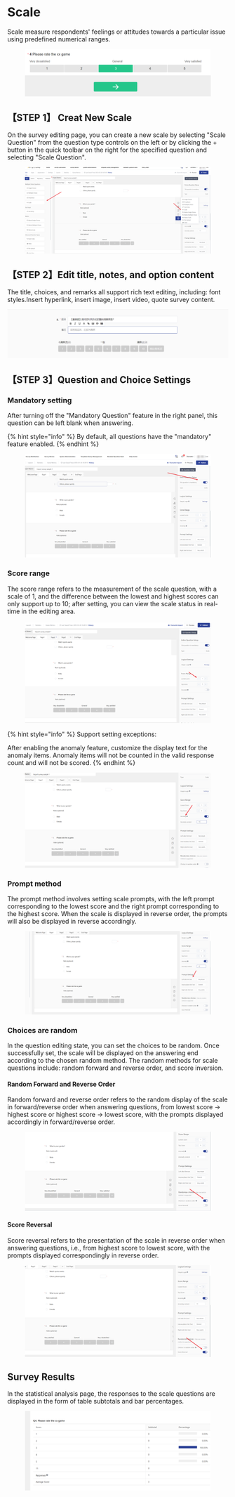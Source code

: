 # Scale

Scale measure respondents' feelings or attitudes towards a particular issue using predefined numerical ranges.

<figure><img src="../../.gitbook/assets/image (5) (1) (1) (1) (1) (1).png" alt=""><figcaption></figcaption></figure>

## 【STEP 1】 Creat New Scale

On the survey editing page, you can create a new scale by selecting "Scale Question" from the question type controls on the left or by clicking the + button in the quick toolbar on the right for the specified question and selecting "Scale Question".

<figure><img src="../../.gitbook/assets/image (934).png" alt=""><figcaption></figcaption></figure>

## 【STEP 2】Edit title, notes, and option content

The title, choices, and remarks all support rich text editing, including: font styles.Insert hyperlink, insert image, insert video, quote survey content.

![量表题内容编辑](../../.gitbook/assets/Snipaste_2023-10-10_16-06-01.png)

## 【STEP 3】Question and Choice Settings

### Mandatory setting

After turning off the "Mandatory Question" feature in the right panel, this question can be left blank when answering.

{% hint style="info" %}
By default, all questions have the "mandatory" feature enabled.
{% endhint %}

<figure><img src="../../.gitbook/assets/image (6) (1) (1) (1).png" alt=""><figcaption></figcaption></figure>

### Score range

The score range refers to the measurement of the scale question, with a scale of 1, and the difference between the lowest and highest scores can only support up to 10; after setting, you can view the scale status in real-time in the editing area.

<figure><img src="../../.gitbook/assets/image (7) (1) (1) (1).png" alt=""><figcaption></figcaption></figure>

{% hint style="info" %}
Support setting exceptions:

After enabling the anomaly feature, customize the display text for the anomaly items. Anomaly items will not be counted in the valid response count and will not be scored.
{% endhint %}

<figure><img src="../../.gitbook/assets/image (8) (1) (1) (1).png" alt=""><figcaption></figcaption></figure>

### Prompt method

The prompt method involves setting scale prompts, with the left prompt corresponding to the lowest score and the right prompt corresponding to the highest score. When the scale is displayed in reverse order, the prompts will also be displayed in reverse accordingly.

<figure><img src="../../.gitbook/assets/image (9) (1) (1) (1).png" alt=""><figcaption></figcaption></figure>

### Choices are random

In the question editing state, you can set the choices to be random. Once successfully set, the scale will be displayed on the answering end according to the chosen random method. The random methods for scale questions include: random forward and reverse order, and score inversion.

#### Random Forward and Reverse Order

Random forward and reverse order refers to the random display of the scale in forward/reverse order when answering questions, from lowest score -> highest score or highest score -> lowest score, with the prompts displayed accordingly in forward/reverse order.

<figure><img src="../../.gitbook/assets/image (10) (1) (1) (1).png" alt=""><figcaption></figcaption></figure>

#### Score Reversal

Score reversal refers to the presentation of the scale in reverse order when answering questions, i.e., from highest score to lowest score, with the prompts displayed correspondingly in reverse order.

<figure><img src="../../.gitbook/assets/image (11) (1) (1) (1).png" alt=""><figcaption></figcaption></figure>

###

## Survey Results

In the statistical analysis page, the responses to the scale questions are displayed in the form of table subtotals and bar percentages.

<figure><img src="../../.gitbook/assets/image (12) (1) (1) (1).png" alt=""><figcaption></figcaption></figure>

